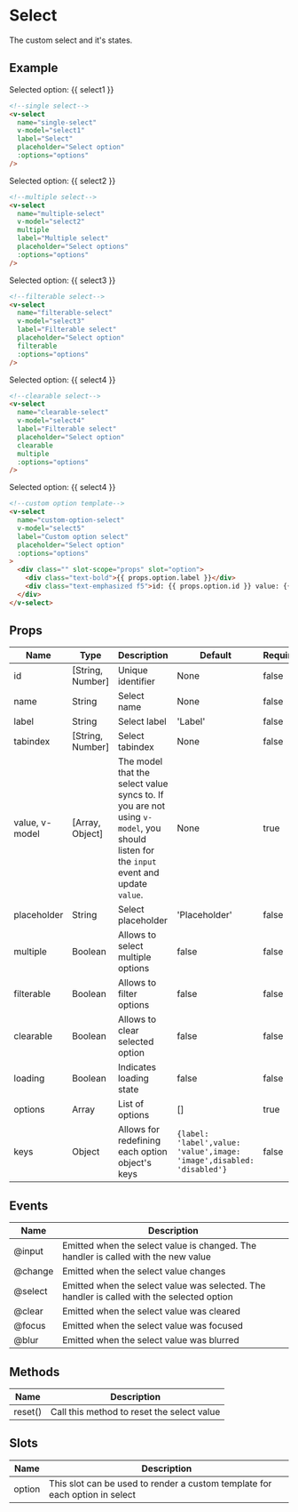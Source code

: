# Select <badge text="development" type="warn" />
The custom select and it's states.

## Example
<div class="p-3 border rounded-2 my-3">
  <v-select
    name="single-select" 
    v-model="select1" 
    label="Select"
    placeholder="Select option" 
    :options="options" 
  />
  <div class="mt-3">Selected option: {{ select1 }}</div>
</div>

```html
<!--single select-->
<v-select
  name="single-select" 
  v-model="select1" 
  label="Select"
  placeholder="Select option" 
  :options="options" 
/>
```

<div class="p-3 border rounded-2 my-3">
  <v-select 
    name="multiple-select" 
    v-model="select2" 
    multiple 
    label="Multiple select"
    placeholder="Select options" 
    :options="options" 
  />
  <div class="mt-3">Selected option: {{ select2 }}</div>
</div>

```html
<!--multiple select-->
<v-select 
  name="multiple-select" 
  v-model="select2" 
  multiple 
  label="Multiple select"
  placeholder="Select options" 
  :options="options" 
/>
```

<div class="p-3 border rounded-2 my-3">
  <v-select 
    name="filterable-select" 
    v-model="select3"
    label="Filterable select"
    placeholder="Select option"
    filterable
    :options="options" 
  />
  <div class="mt-3">Selected option: {{ select3 }}</div>
</div>

```html
<!--filterable select-->
<v-select 
  name="filterable-select" 
  v-model="select3"
  label="Filterable select"
  placeholder="Select option"
  filterable
  :options="options" 
/>
```

<div class="p-3 border rounded-2 my-3">
  <v-select 
    name="clearable-select" 
    v-model="select4"
    label="Filterable select"
    placeholder="Select option"
    clearable
    :options="options" 
  />
  <div class="mt-3">Selected option: {{ select4 }}</div>
</div>

```html
<!--clearable select-->
<v-select 
  name="clearable-select" 
  v-model="select4"
  label="Filterable select"
  placeholder="Select option"
  clearable
  multiple
  :options="options" 
/>
```

<div class="p-3 border rounded-2 my-3">
  <v-select 
    name="custom-option-select" 
    v-model="select5"
    label="Custom option select"
    placeholder="Select option"
    :options="options" 
  >
    <template v-slot:option="props">
      <div class="flex flex-column">
        <div class="text-bold">{{ props.option.label }}</div>
        <div class="text-emphasized f5">id: {{ props.option.id }} value: {{ props.option.id }}</div>
      </div>
    </template>
  </v-select>
  <div class="mt-3">Selected option: {{ select4 }}</div>
</div>

```html
<!--custom option template-->
<v-select 
  name="custom-option-select" 
  v-model="select5"
  label="Custom option select"
  placeholder="Select option"
  :options="options" 
>
  <div class="" slot-scope="props" slot="option">
    <div class="text-bold">{{ props.option.label }}</div>
    <div class="text-emphasized f5">id: {{ props.option.id }} value: {{ props.option.id }}</div>
  </div>
</v-select>
```

<script>
export default {
  data() {
    return { 
      select1: {},
      select2: [],
      select3: {},
      select4: {},
      select5: {},
      options: [
        { id: 1, value: 'value1', label: 'Option 1' },
        { id: 2, value: 'value2', label: 'Option 2' },
        { id: 3, value: 'value3', label: 'Option 3', disabled: true },
        { id: 4, value: 'value4', label: 'Option 4' },
        { id: 5, value: 'value5', label: 'Option 5' },
        { id: 6, value: 'value6', label: 'Option 6' },
        { id: 7, value: 'value7', label: 'Option 7' },
        { id: 8, value: 'value8', label: 'Option 8' },
        { id: 9, value: 'value9', label: 'Option 9' },
        { id: 10, value: 'value10', label: 'Option 10' },
        { id: 11, value: 'value11', label: 'Option 11' },
        { id: 12, value: 'value12', label: 'Option 12' },
        { id: 13, value: 'value13', label: 'Option 13' },
        { id: 14, value: 'value14', label: 'Option 14' },
        { id: 15, value: 'value15', label: 'Option 15' },
        { id: 16, value: 'value16', label: 'Option 16' },
        { id: 17, value: 'value17', label: 'Option 17' },
        { id: 18, value: 'value18', label: 'Option 18' },
        { id: 19, value: 'value19', label: 'Option 19' },
      ],
    };
  },
};
</script>

## Props
Name       | Type              | Description       | Default | Required
---------- | ----------------- | ----------------- | ------- | --------
id         | [String, Number]  | Unique identifier | None    | false
name       | String            | Select name       | None    | false
label      | String            | Select label      | 'Label' | false
tabindex   | [String, Number]  | Select tabindex   | None    | false
value, v-model | [Array, Object] | The model that the select value syncs to. If you are not using `v-model`, you should listen for the `input` event and update `value`.   | None    | true
placeholder| String         | Select placeholder | 'Placeholder'    | false
multiple   | Boolean           | Allows to select multiple options | false | false
filterable | Boolean           | Allows to filter options | false | false
clearable  | Boolean           | Allows to clear selected option | false | false
loading    | Boolean           | Indicates loading state | false | false
options    | Array             | List of options | [] | true
keys       | Object            | Allows for redefining each option object's keys | `{label: 'label',value: 'value',image: 'image',disabled: 'disabled'}` | false

## Events
Name       | Description
---------- | ----------------------------------------------------------------------------------
@input     | Emitted when the select value is changed. The handler is called with the new value
@change    | Emitted when the select value changes
@select    | Emitted when the select value was selected. The handler is called with the selected option
@clear     | Emitted when the select value was cleared
@focus     | Emitted when the select value was focused
@blur      | Emitted when the select value was blurred

## Methods
Name       | Description
---------- | -----------------
reset()    | Call this method to reset the select value

## Slots
Name       | Description
---------- | -----------------
option     | This slot can be used to render a custom template for each option in select
